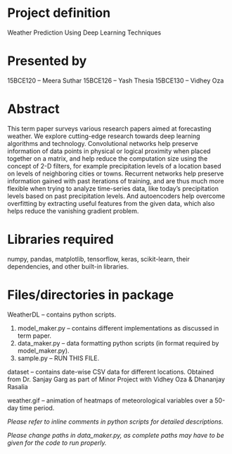 # Project definition
Weather Prediction Using Deep Learning Techniques


# Presented by
15BCE120 – Meera Suthar
15BCE126 – Yash Thesia
15BCE130 – Vidhey Oza


# Abstract

This term paper surveys various research papers aimed at forecasting weather. We explore cutting-edge research towards deep learning algorithms and technology. Convolutional networks help preserve information of data points in physical or logical proximity when placed together on a matrix, and help reduce the computation size using the concept of 2-D filters, for example precipitation levels of a location based on levels of neighboring cities or towns. Recurrent networks help preserve information gained with past iterations of training, and are thus much more flexible when trying to analyze time-series data, like today’s precipitation levels based on past precipitation levels. And autoencoders help overcome overfitting by extracting useful features from the given data, which also helps reduce the vanishing gradient problem.


# Libraries required
numpy, pandas, matplotlib, tensorflow, keras, scikit-learn, their dependencies, and other built-in libraries.

# Files/directories in package 

WeatherDL – contains python scripts.
1. model_maker.py – contains different implementations as discussed in term paper. 
2. data_maker.py – data formatting python scripts (in format required by model_maker.py). 
3. sample.py – RUN THIS FILE. 

dataset – contains date-wise CSV data for different locations. Obtained from Dr. Sanjay Garg as part of Minor Project with Vidhey Oza & Dhananjay Rasalia

weather.gif – animation of heatmaps of meteorological variables over a 50-day time period. 


*Please refer to inline comments in python scripts for detailed descriptions.*

*Please change paths in data_maker.py, as complete paths may have to be given for the code to run properly.*

